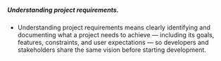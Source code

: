 ##### Understanding project requirements.
- Understanding project requirements means clearly identifying and documenting what a project needs to achieve — including its goals, features, constraints, and user expectations — so developers and stakeholders share the same vision before starting development.
